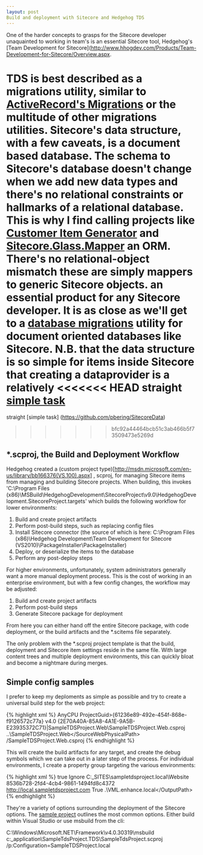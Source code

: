 ```yaml
---
layout: post
Build and deployment with Sitecore and Hedgehog TDS
---
```


One of the harder concepts to grasps for the Sitecore developer unaquainted
to working in team's is an essential Sitecore tool, Hedgehog's 
[Team Development for Sitecore](http://www.hhogdev.com/Products/Team-Development-for-Sitecore/Overview.aspx.

TDS is best described as a migrations utility, similar to [ActiveRecord's Migrations](http://guides.rubyonrails.org/migrations.html)
or the multitude of other migrations utilities.
Sitecore's data structure, with a few caveats, is a document based database. The schema
to Sitecore's database doesn't change when we add new data types and there's no relational
constraints or hallmarks of a relational database. This is why I find calling projects
like [Customer Item Generator](https://github.com/Velir/Custom-Item-Generator) and 
[Sitecore.Glass.Mapper](https://github.com/Glass-lu/Glass.Sitecore.Mapper) an ORM. There's
no relational-object mismatch these are simply mappers to generic Sitecore objects.
an essential product for any Sitecore developer. It is as close as we'll
get to a [database migrations](http://guides.rubyonrails.org/migrations.html)
utility for document oriented databases like Sitecore. N.B. that the data structure
is so simple for items inside Sitecore that creating a dataprovider is a relatively
<<<<<<< HEAD
straight [simple task](https://github.com/pbering/SitecoreData)
=======
straight [simple task] (https://github.com/pbering/SitecoreData)
>>>>>>> bfc92a44464bcb51c3ab466b5f73509473e5269d

## *.scproj, the Build and Deployment Workflow

Hedgehog created a (custom project type)[http://msdn.microsoft.com/en-us/library/bb166376(VS.100).aspx]
, scproj, for managing Sitecore items from managing and building Sitecore projects. When building, this
invokes 'C:\Program Files (x86)\MSBuild\HedgehogDevelopment\SitecoreProject\v9.0\HedgehogDevelopment.SitecoreProject.targets'
which builds the following workflow for lower environments:

1. Build and create project artifacts
2. Perform post-build steps, such as replacing config files
3. Install Sitecore connector (the source of which is here: C:\Program Files (x86)\Hedgehog Development\Team Development for Sitecore (VS2010)\PackageInstaller\PackageInstaller)
4. Deploy, or deserialize the items to the database
5. Perform any post-deploy steps

For higher environments, unfortunately, system administrators generally want a more manual deployment process.
This is the cost of working in an enterprise environment, but with a few config changes, the workflow may be
adjusted:

1. Build and create project artifacts
2. Perform post-build steps
3. Generate Sitecore package for deployment

From here you can either hand off the entire Sitecore package, with code deployment, or the build artifacts and the
*.scitems file separately.

The only problem with the *.scproj project template is that the build, deployment and Sitecore item settings
reside in the same file. With large content trees and multiple deployment environments, this can quickly bloat
and become a nightmare during merges.

## Simple config samples

I prefer to keep my deploments as simple as possible and try to create a universal build step for the web project:

{% highlight xml %}
  <PropertyGroup>
    <Configuration Condition=" '$(Configuration)' == '' ">
    </Configuration>
    <Platform Condition=" '$(Platform)' == '' ">AnyCPU</Platform>
    ProjectGuid>{61236e89-492e-454f-868e-f9126572c77a}</ProjectGuid>
    <TargetFrameworkVersion>v4.0</TargetFrameworkVersion>
    <SourceWebProject>{2E70A40A-85A8-4A1E-9A5B-E23935372C71}|SampleTDSProject.Web\SampleTDSProject.Web.csproj</SourceWebProject>
    <SourceWebPhysicalPath>..\SampleTDSProject.Web\</SourceWebPhysicalPath>
    <SourceWebVirtualPath>/SampleTDSProject.Web.csproj</SourceWebVirtualPath>
  </PropertyGroup>
{% endhighlight %}

This will create the build artifacts for any target, and create the debug symbols which we can
take out in a later step of the process. For individual environments, I create a property group
targeting the various environments:

{% highlight xml %}
  <PropertyGroup Condition=" '$(Configuration)' == 'SampleTDSProject.local' ">
    <DebugSymbols>true</DebugSymbols>
    <RecursiveDeployAction>Ignore</RecursiveDeployAction>
    <SitecoreDeployFolder>C:\_SITES\sampletdsproject.local\Website</SitecoreDeployFolder>
    <SitecoreAccessGuid>8536b728-2fd4-4cb4-9861-1494fd8c4372</SitecoreAccessGuid>
    <SitecoreWebUrl>http://local.sampletdsproject.com</SitecoreWebUrl>
    <InstallSitecoreConnector>True</InstallSitecoreConnector>
    <OutputPath>.\VML.enhance.local\</OutputPath>
  </PropertyGroup>
{% endhighlight %}

They're a variety of options surrounding the deployment of the Sitecore options. The
[sample project](http://www.hhogdev.com/~/media/Files/Products/Team_Development/TDS-Sample.zip)
outlines the most common options. Either build within Visual Studio or use msbuild from the cli:

C:\Windows\Microsoft.NET\Framework\v4.0.30319\msbuild c:\_application\SampleTdsProject.TDS\SampleTdsProject.scproj /p:Configuration=SampleTDSProject.local